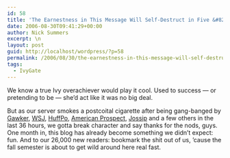 ```yaml
---
id: 58
title: 'The Earnestness in This Message Will Self-Destruct in Five &#8230; Four &#8230; Three &#8230; Two &#8230;'
date: 2006-08-30T09:41:29+00:00
author: Nick Summers
excerpt: \n
layout: post
guid: http://localhost/wordpress/?p=58
permalink: /2006/08/30/the-earnestness-in-this-message-will-self-destruct-in-five-four-three-two/
tags:
  - IvyGate
---
```

We know a true Ivy overachiever would play it cool. Used to success &#8212; or pretending to be &#8212; she&#8217;d act like it was no big deal.

But as our server smokes a postcoital cigarette after being gang-banged by [Gawker](http://www.gawker.com/news/media/industry-shocker-half-of-the-mostly-white-men-in-top-media-slots-went-to-crappy-schools-like-uva-197297.php), [WSJ](http://blogs.wsj.com/law/2006/08/28/but-does-gilberts-make-an-outline-for-this/), [HuffPo](http://www.huffingtonpost.com/eat-the-press/2006/08/29/the-media-is-one-big-ivy-_e_28207.html), [American Prospect](http://www.prospect.org/weblog/2006/08/post_1276.html), [Jossip](http://www.jossip.com/gossip/lindsay-lohan/jiblets-we-bet-lindsay-lohans-vag-is-beautiful-like-a-flower-20060829.php) and a few others in the last 36 hours, we gotta break character and say thanks for the nods, guys. One month in, this blog has already become something we didn&#8217;t expect: fun. And to our 26,000 new readers: bookmark the shit out of us, &#8217;cause the fall semester is about to get wild around here real fast.